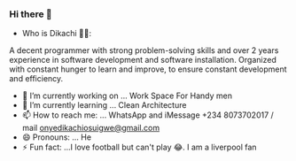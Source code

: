 ### Hi there 👋

<!--
**Dikachi-Dev/Dikachi-Dev** is a ✨ _special_ ✨ repository because its `README.md` (this file) appears on your GitHub profile.

Here are some ideas to get you started:

- 🔭 I’m currently working on ... Work Space For Handy men 
- 🌱 I’m currently learning ... Clean Architecture 
- 👯 I’m looking to collaborate on ...
- 🤔 I’m looking for help with ...
- 💬 Ask me about ...
- 📫 How to reach me: ... WhatsApp and IMessage +234 8073702017 / mail onyedikachiosuigwe@gmail.com
- 😄 Pronouns: ... He/Him
- ⚡ Fun fact: ...I love football but can't play 😂. I am a liverpool fan
-->
- Who is Dikachi 🤷‍♂️: 

A decent programmer with strong problem-solving skills and over 2 years experience in software development and 
software installation. Organized with constant hunger to learn and improve, to ensure constant development and 
efficiency.

- 🔭 I’m currently working on ... Work Space For Handy men 
- 🌱 I’m currently learning ... Clean Architecture 
- 📫 How to reach me: ... WhatsApp and iMessage +234 8073702017 / mail onyedikachiosuigwe@gmail.com
- 😄 Pronouns: ... He
- ⚡ Fun fact: ...I love football but can't play 😂. I am a liverpool fan



